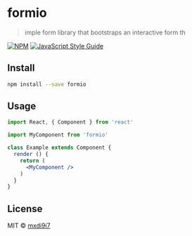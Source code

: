 # formio

> imple form library that bootstraps an interactive form th

[![NPM](https://img.shields.io/npm/v/formio.svg)](https://www.npmjs.com/package/formio) [![JavaScript Style Guide](https://img.shields.io/badge/code_style-standard-brightgreen.svg)](https://standardjs.com)

## Install

```bash
npm install --save formio
```

## Usage

```jsx
import React, { Component } from 'react'

import MyComponent from 'formio'

class Example extends Component {
  render () {
    return (
      <MyComponent />
    )
  }
}
```

## License

MIT © [mxdi9i7](https://github.com/mxdi9i7)
